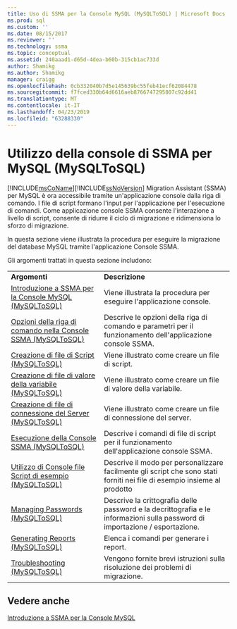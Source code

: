 ```yaml
---
title: Uso di SSMA per la Console MySQL (MySQLToSQL) | Microsoft Docs
ms.prod: sql
ms.custom: ''
ms.date: 08/15/2017
ms.reviewer: ''
ms.technology: ssma
ms.topic: conceptual
ms.assetid: 240aaad1-d65d-4dea-b60b-315cb1ac733d
author: Shamikg
ms.author: Shamikg
manager: craigg
ms.openlocfilehash: 0cb332040b7d5e145639bc55feb41ecf62084478
ms.sourcegitcommit: f7fced330b64d6616aeb8766747295807c92dd41
ms.translationtype: MT
ms.contentlocale: it-IT
ms.lasthandoff: 04/23/2019
ms.locfileid: "63288330"
---
```

# <a name="working-with-ssma-for-mysql-console-mysqltosql"></a>Utilizzo della console di SSMA per MySQL (MySQLToSQL)
[!INCLUDE[msCoName](../../includes/msconame_md.md)][!INCLUDE[ssNoVersion](../../includes/ssnoversion-md.md)] Migration Assistant (SSMA) per MySQL è ora accessibile tramite un'applicazione console dalla riga di comando. I file di script formano l'input per l'applicazione per l'esecuzione di comandi. Come applicazione console SSMA consente l'interazione a livello di script, consente di ridurre il ciclo di migrazione e ridimensiona lo sforzo di migrazione.  
  
In questa sezione viene illustrata la procedura per eseguire la migrazione del database MySQL tramite l'applicazione Console SSMA.  
  
Gli argomenti trattati in questa sezione includono:  
  
|||  
|-|-|  
|**Argomenti**|**Descrizione**|  
|[Introduzione a SSMA per la Console MySQL &#40;MySQLToSQL&#41;](../../ssma/mysql/getting-started-with-ssma-for-mysql-console-mysqltosql.md)|Viene illustrata la procedura per eseguire l'applicazione console.|  
|[Opzioni della riga di comando nella Console SSMA &#40;MySQLToSQL&#41;](../../ssma/mysql/command-line-options-in-ssma-console-mysqltosql.md)|Descrive le opzioni della riga di comando e parametri per il funzionamento dell'applicazione console SSMA.|  
|[Creazione di file di Script &#40;MySQLToSQL&#41;](../../ssma/mysql/creating-script-files-mysqltosql.md)|Viene illustrato come creare un file di script.|  
|[Creazione di file di valore della variabile &#40;MySQLToSQL&#41;](../../ssma/mysql/creating-variable-value-files-mysqltosql.md)|Viene illustrato come creare un file di valore della variabile.|  
|[Creazione di file di connessione del Server &#40;MySQLToSQL&#41;](../../ssma/mysql/creating-the-server-connection-files-mysqltosql.md)|Viene illustrato come creare un file di connessione del server.|  
|[Esecuzione della Console SSMA &#40;MySQLToSQL&#41;](../../ssma/mysql/executing-the-ssma-console-mysqltosql.md)|Descrive i comandi di file di script per il funzionamento dell'applicazione console SSMA.|  
|[Utilizzo di Console file Script di esempio &#40;MySQLToSQL&#41;](../../ssma/mysql/working-with-the-sample-console-script-files-mysqltosql.md)|Descrive il modo per personalizzare facilmente gli script che sono stati forniti nei file di esempio insieme al prodotto|  
|[Managing Passwords &#40;MySQLToSQL&#41;](../../ssma/mysql/managing-passwords-mysqltosql.md)|Descrive la crittografia delle password e la decrittografia e le informazioni sulla password di importazione / esportazione.|  
|[Generating Reports &#40;MySQLToSQL&#41;](../../ssma/mysql/generating-reports-mysqltosql.md)|Elenca i comandi per generare i report.|  
|[Troubleshooting &#40;MySQLToSQL&#41;](../../ssma/mysql/troubleshooting-mysqltosql.md)|Vengono fornite brevi istruzioni sulla risoluzione dei problemi di migrazione.|  
  
## <a name="see-also"></a>Vedere anche  
[Introduzione a SSMA per la Console MySQL](getting-started-with-ssma-for-mysql-console-mysqltosql.md)  
  
